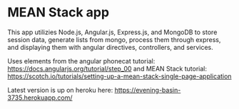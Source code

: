 # MEAN Stack app

This app utilizies Node.js, Angular.js, Express.js, and MongoDB to store session data, generate lists from mongo, process them through express, and displaying them with angular directives, controllers, and services.

Uses elements from the angular phonecat tutorial: https://docs.angularjs.org/tutorial/step_00 and MEAN Stack tutorial: https://scotch.io/tutorials/setting-up-a-mean-stack-single-page-application

Latest version is up on heroku here: https://evening-basin-3735.herokuapp.com/